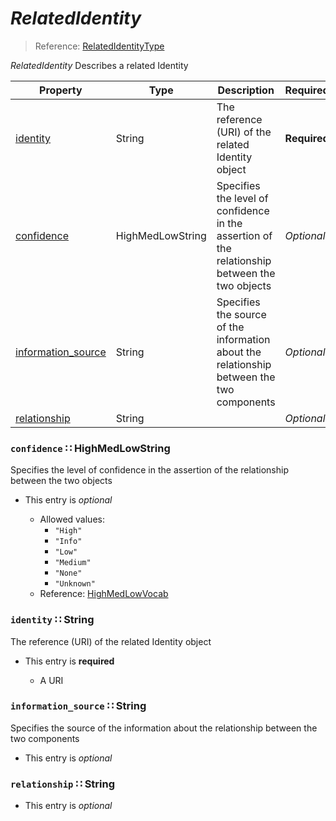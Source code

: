 <a id="map127"></a>
# *RelatedIdentity*

> Reference: [RelatedIdentityType](http://stixproject.github.io/data-model/1.2/stixCommon/RelatedIdentityType/)

*RelatedIdentity* Describes a related Identity

| Property | Type | Description | Required? |
| -------- | ---- | ----------- | --------- |
|[identity](#identity-string)|String|The reference (URI) of the related Identity object|**Required**|
|[confidence](#confidence-highmedlowstring)|HighMedLowString|Specifies the level of confidence in the assertion of the relationship between the two objects|_Optional_|
|[information_source](#information_source-string)|String|Specifies the source of the information about the relationship between the two components|_Optional_|
|[relationship](#relationship-string)|String| |_Optional_|


<a id="confidence-highmedlowstring"></a>
### `confidence` ∷ HighMedLowString

Specifies the level of confidence in the assertion of the relationship between the two objects

* This entry is _optional_


  * Allowed values:
    * `"High"`
    * `"Info"`
    * `"Low"`
    * `"Medium"`
    * `"None"`
    * `"Unknown"`
  * Reference: [HighMedLowVocab](http://stixproject.github.io/data-model/1.2/stixVocabs/HighMediumLowVocab-1.0/)


<a id="identity-string"></a>
### `identity` ∷ String

The reference (URI) of the related Identity object

* This entry is **required**


  * A URI

<a id="information_source-string"></a>
### `information_source` ∷ String

Specifies the source of the information about the relationship between the two components

* This entry is _optional_



<a id="relationship-string"></a>
### `relationship` ∷ String

* This entry is _optional_



